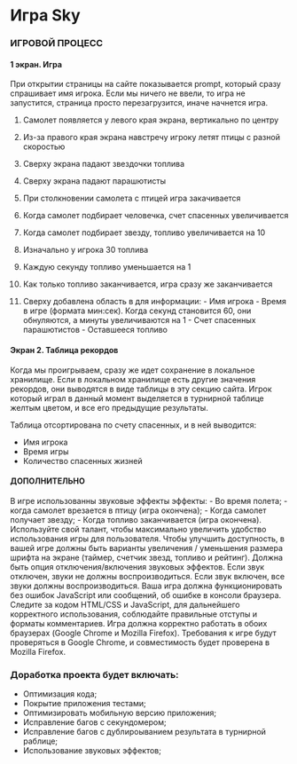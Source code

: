 # Игра Sky

### ИГРОВОЙ ПРОЦЕСС

#### 1 экран. Игра

При открытии страницы на сайте показывается prompt, который сразу спрашивает имя игрока. Если мы ничего не ввели, то игра не запустится, страница просто перезагрузится, иначе начнется игра.

1.  Самолет появляется у левого края экрана, вертикально по центру
2.  Из-за правого края экрана навстречу игроку летят птицы с разной скоростью
3.  Сверху экрана падают звездочки топлива
4.  Сверху экрана падают парашютисты
5.  При столкновении самолета с птицей игра закачивается
6.  Когда самолет подбирает человечка, счет спасенных увеличивается
7.  Когда самолет подбирает звезду, топливо увеличивается на 10
8.  Изначально у игрока 30 топлива
9.  Каждую секунду топливо уменьшается на 1
10. Как только топливо заканчивается, игра сразу же заканчивается

11. Сверху добавлена область в для информации: - Имя игрока - Время в игре (формата мин:сек). Когда секунд становится 60, они обнуляются, а минуты увеличиваются на 1 - Счет спасенных парашютистов - Оставшееся топливо

#### Экран 2. Таблица рекордов

Когда мы проигрываем, сразу же идет сохранение в локальное хранилище. Если в локальном хранилище есть другие значения рекордов, они выводятся в виде таблицы в эту секцию сайта.
Игрок который играл в данный момент выделяется в турнирной таблице желтым цветом, и все его предыдущие результаты.

Таблица отсортирована по счету спасенных, и в ней выводится:

- Имя игрока
- Время игры
- Количество спасенных жизней

#### ДОПОЛНИТЕЛЬНО

В игре использованны звуковые эффекты эффекты: - Во время полета; - когда самолет врезается в птицу (игра окончена); - Когда самолет получает звезду; - Когда топливо заканчивается (игра окончена).
Используйте свой талант, чтобы максимально увеличить удобство использования игры для пользователя.
Чтобы улучшить доступность, в вашей игре должны быть варианты увеличения / уменьшения размера шрифта на экране (таймер, счетчик звезд, топливо и рейтинг).
Должна быть опция отключения/включения звуковых эффектов. Если звук отключен, звуки не должны воспроизводиться. Если звук включен, все звуки должны воспроизводиться.
Ваша игра должна функционировать без ошибок JavaScript или сообщений, об ошибке в консоли браузера.
Следите за кодом HTML/CSS и JavaScript, для дальнейшего корректного использования, соблюдайте правильные отступы и форматы комментариев.
Игра должна корректно работать в обоих браузерах (Google Chrome и Mozilla Firefox). Требования к игре будут проверяться в Google Chrome, и совместимость будет проверена в Mozilla Firefox.

### Доработка проекта будет включать:

- Оптимизация кода;
- Покрытие приложения тестами;
- Оптимизировать мобильную версию приложения;
- Исправление багов с секундомером;
- Исправление багов с дублироыванием результата в турнирной раблице;
- Использование звуковых эффектов;
